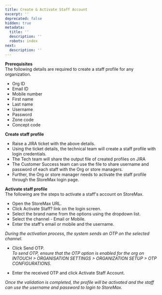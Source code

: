```yaml
---
title: Create & Activate Staff Account
excerpt: ''
deprecated: false
hidden: true
metadata:
  title: ''
  description: ''
  robots: index
next:
  description: ''
---
```

**Prerequisites**\
The following details are required to create a staff profile for any organization.

* Org ID
* Email ID
* Mobile number
* First name
* Last name
* Username
* Password 
* Zone code
* Concept code 

**Create staff profile**

* Raise a JIRA ticket with the above details. 
* Using the ticket details, the technical team will create a staff profile with login credentials.
* The Tech team will share the output file of created profiles on JIRA
* The Customer Success team can use the file to share username and password of each staff with the Org or store managers. 
* Further, the Org or store manager needs to activate the staff profile through the StoreMax login page.

**Activate staff profile**\
The following are the steps to activate a staff's account on StoreMax.

* Open the StoreMax URL.
* Click Activate Staff? link on the login screen.
* Select the brand name from the options using the dropdown list.
* Select the channel - Email or Mobile.
* Enter the staff's email or mobile and the username.

*During the activation process, the system sends an OTP on the selected channel.*

* Click Send OTP.\
  *To send OTP, ensure that the OTP option is enabled for the org on INTOUCH > ORGANISATION SETTINGS > ORGANIZATION SETUP > OTP CONFIGURATIONS.*

* Enter the received OTP and click Activate Staff Account.

*Once the validation is completed, the profile will be activated and the staff can use the username and password to login to StoreMax.*